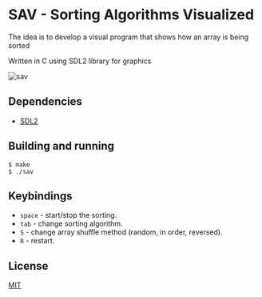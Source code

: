 # SAV - Sorting Algorithms Visualized

The idea is to develop a visual program that shows how an array is being sorted

Written in C using SDL2 library for graphics

![sav](https://user-images.githubusercontent.com/64109770/182065206-e766b30e-6f7d-4232-b1d2-de840974892d.gif)

## Dependencies
- [SDL2](https://www.libsdl.org/)

## Building and running
```console
$ make
$ ./sav

```

## Keybindings

- `space` - start/stop the sorting.
- `tab` - change sorting algorithm.
- `S` - change array shuffle method (random, in order, reversed).
- `R` - restart.

## License
[MIT](./LICENSE)
